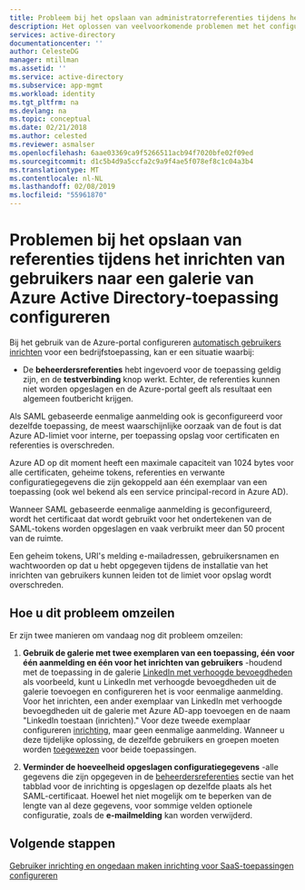```yaml
---
title: Probleem bij het opslaan van administratorreferenties tijdens het inrichten van gebruikers naar een toepassing in Azure AD-galerie configureren | Microsoft Docs
description: Het oplossen van veelvoorkomende problemen met het configureren gebruikers in te richten al een toepassing die worden vermeld in de Azure AD-Toepassingsgalerie
services: active-directory
documentationcenter: ''
author: CelesteDG
manager: mtillman
ms.assetid: ''
ms.service: active-directory
ms.subservice: app-mgmt
ms.workload: identity
ms.tgt_pltfrm: na
ms.devlang: na
ms.topic: conceptual
ms.date: 02/21/2018
ms.author: celested
ms.reviewer: asmalser
ms.openlocfilehash: 6aae03369ca9f5266511acb94f7020bfe02f09ed
ms.sourcegitcommit: d1c5b4d9a5ccfa2c9a9f4ae5f078ef8c1c04a3b4
ms.translationtype: MT
ms.contentlocale: nl-NL
ms.lasthandoff: 02/08/2019
ms.locfileid: "55961870"
---
```

# <a name="problem-saving-administrator-credentials-while-configuring-user-provisioning-to-an-azure-active-directory-gallery-application"></a>Problemen bij het opslaan van referenties tijdens het inrichten van gebruikers naar een galerie van Azure Active Directory-toepassing configureren 

Bij het gebruik van de Azure-portal configureren [automatisch gebruikers inrichten](user-provisioning.md) voor een bedrijfstoepassing, kan er een situatie waarbij:

* De **beheerdersreferenties** hebt ingevoerd voor de toepassing geldig zijn, en de **testverbinding** knop werkt. Echter, de referenties kunnen niet worden opgeslagen en de Azure-portal geeft als resultaat een algemeen foutbericht krijgen.

Als SAML gebaseerde eenmalige aanmelding ook is geconfigureerd voor dezelfde toepassing, de meest waarschijnlijke oorzaak van de fout is dat Azure AD-limiet voor interne, per toepassing opslag voor certificaten en referenties is overschreden.

Azure AD op dit moment heeft een maximale capaciteit van 1024 bytes voor alle certificaten, geheime tokens, referenties en verwante configuratiegegevens die zijn gekoppeld aan één exemplaar van een toepassing (ook wel bekend als een service principal-record in Azure AD).

Wanneer SAML gebaseerde eenmalige aanmelding is geconfigureerd, wordt het certificaat dat wordt gebruikt voor het ondertekenen van de SAML-tokens worden opgeslagen en vaak verbruikt meer dan 50 procent van de ruimte.

Een geheim tokens, URI's melding e-mailadressen, gebruikersnamen en wachtwoorden op dat u hebt opgegeven tijdens de installatie van het inrichten van gebruikers kunnen leiden tot de limiet voor opslag wordt overschreden.

## <a name="how-to-work-around-this-issue"></a>Hoe u dit probleem omzeilen 

Er zijn twee manieren om vandaag nog dit probleem omzeilen:

1. **Gebruik de galerie met twee exemplaren van een toepassing, één voor één aanmelding en één voor het inrichten van gebruikers** -houdend met de toepassing in de galerie [LinkedIn met verhoogde bevoegdheden](../saas-apps/linkedinelevate-tutorial.md) als voorbeeld, kunt u LinkedIn met verhoogde bevoegdheden uit de galerie toevoegen en configureren het is voor eenmalige aanmelding. Voor het inrichten, een ander exemplaar van LinkedIn met verhoogde bevoegdheden uit de galerie met Azure AD-app toevoegen en de naam "LinkedIn toestaan (inrichten)." Voor deze tweede exemplaar configureren [inrichting](../saas-apps/linkedinelevate-provisioning-tutorial.md), maar geen eenmalige aanmelding. Wanneer u deze tijdelijke oplossing, de dezelfde gebruikers en groepen moeten worden [toegewezen](assign-user-or-group-access-portal.md) voor beide toepassingen. 

2. **Verminder de hoeveelheid opgeslagen configuratiegegevens** -alle gegevens die zijn opgegeven in de [beheerdersreferenties](user-provisioning.md#how-do-i-set-up-automatic-provisioning-to-an-application) sectie van het tabblad voor de inrichting is opgeslagen op dezelfde plaats als het SAML-certificaat. Hoewel het niet mogelijk om te beperken van de lengte van al deze gegevens, voor sommige velden optionele configuratie, zoals de **e-mailmelding** kan worden verwijderd.

## <a name="next-steps"></a>Volgende stappen
[Gebruiker inrichting en ongedaan maken inrichting voor SaaS-toepassingen configureren](user-provisioning.md)
